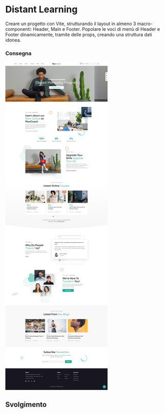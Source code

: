 # Distant Learning

Creare un progetto con Vite, strutturando il layout in almeno 3 macro-componenti:
Header, Main e Footer.
Popolare le voci di menù di Header e Footer dinamicamente, tramite delle props,
creando una struttura dati idonea.

### Consegna

![alt text](screenshot.png)

## Svolgimento
